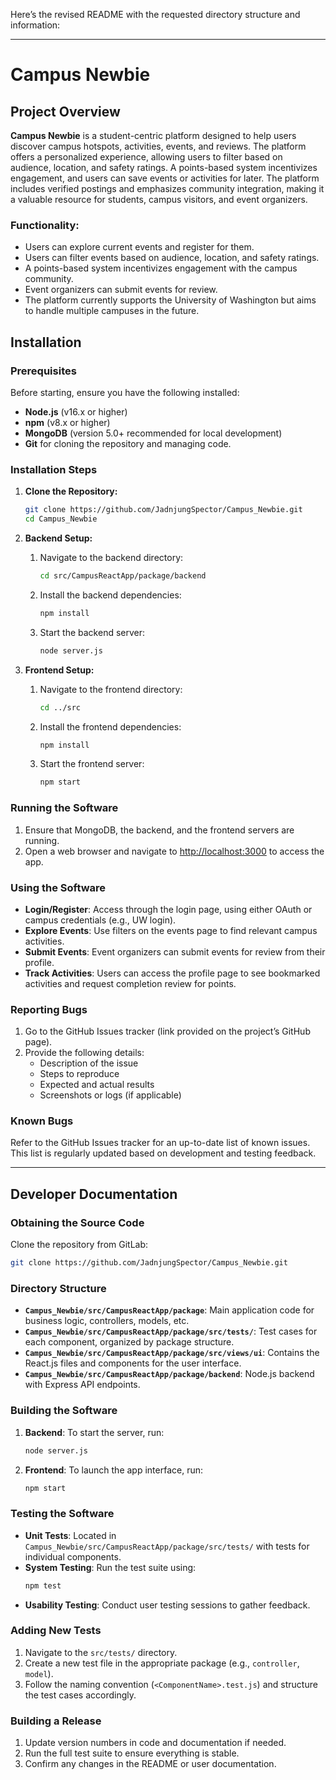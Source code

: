 Here’s the revised README with the requested directory structure and information:

---

# Campus Newbie

## Project Overview

**Campus Newbie** is a student-centric platform designed to help users discover campus hotspots, activities, events, and reviews. The platform offers a personalized experience, allowing users to filter based on audience, location, and safety ratings. A points-based system incentivizes engagement, and users can save events or activities for later. The platform includes verified postings and emphasizes community integration, making it a valuable resource for students, campus visitors, and event organizers.

### Functionality:
- Users can explore current events and register for them.
- Users can filter events based on audience, location, and safety ratings.
- A points-based system incentivizes engagement with the campus community.
- Event organizers can submit events for review.
- The platform currently supports the University of Washington but aims to handle multiple campuses in the future.

## Installation

### Prerequisites
Before starting, ensure you have the following installed:
- **Node.js** (v16.x or higher)
- **npm** (v8.x or higher)
- **MongoDB** (version 5.0+ recommended for local development)
- **Git** for cloning the repository and managing code.

### Installation Steps

1. **Clone the Repository:**
   ```bash
   git clone https://github.com/JadnjungSpector/Campus_Newbie.git
   cd Campus_Newbie
   ```

2. **Backend Setup:**
   1. Navigate to the backend directory:
      ```bash
      cd src/CampusReactApp/package/backend
      ```
   2. Install the backend dependencies:
      ```bash
      npm install
      ```
   3. Start the backend server:
      ```bash
      node server.js
      ```

3. **Frontend Setup:**
   1. Navigate to the frontend directory:
      ```bash
      cd ../src
      ```
   2. Install the frontend dependencies:
      ```bash
      npm install
      ```
   3. Start the frontend server:
      ```bash
      npm start
      ```

### Running the Software

1. Ensure that MongoDB, the backend, and the frontend servers are running.
2. Open a web browser and navigate to [http://localhost:3000](http://localhost:3000) to access the app.

### Using the Software

- **Login/Register**: Access through the login page, using either OAuth or campus credentials (e.g., UW login).
- **Explore Events**: Use filters on the events page to find relevant campus activities.
- **Submit Events**: Event organizers can submit events for review from their profile.
- **Track Activities**: Users can access the profile page to see bookmarked activities and request completion review for points.

### Reporting Bugs
1. Go to the GitHub Issues tracker (link provided on the project’s GitHub page).
2. Provide the following details:
   - Description of the issue
   - Steps to reproduce
   - Expected and actual results
   - Screenshots or logs (if applicable)

### Known Bugs
Refer to the GitHub Issues tracker for an up-to-date list of known issues. This list is regularly updated based on development and testing feedback.

---

## Developer Documentation

### Obtaining the Source Code
Clone the repository from GitLab:
```bash
git clone https://github.com/JadnjungSpector/Campus_Newbie.git
```

### Directory Structure

- **`Campus_Newbie/src/CampusReactApp/package`**: Main application code for business logic, controllers, models, etc.
- **`Campus_Newbie/src/CampusReactApp/package/src/tests/`**: Test cases for each component, organized by package structure.
- **`Campus_Newbie/src/CampusReactApp/package/src/views/ui`**: Contains the React.js files and components for the user interface.
- **`Campus_Newbie/src/CampusReactApp/package/backend`**: Node.js backend with Express API endpoints.

### Building the Software

1. **Backend**: To start the server, run:
   ```bash
   node server.js
   ```
2. **Frontend**: To launch the app interface, run:
   ```bash
   npm start
   ```

### Testing the Software

- **Unit Tests**: Located in `Campus_Newbie/src/CampusReactApp/package/src/tests/` with tests for individual components.
- **System Testing**: Run the test suite using:
  ```bash
  npm test
  ```
- **Usability Testing**: Conduct user testing sessions to gather feedback.

### Adding New Tests

1. Navigate to the `src/tests/` directory.
2. Create a new test file in the appropriate package (e.g., `controller`, `model`).
3. Follow the naming convention (`<ComponentName>.test.js`) and structure the test cases accordingly.

### Building a Release

1. Update version numbers in code and documentation if needed.
2. Run the full test suite to ensure everything is stable.
3. Confirm any changes in the README or user documentation.
